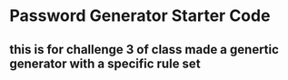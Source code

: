 # Password Generator Starter Code
## this is for challenge 3 of class made a genertic generator with a specific rule set